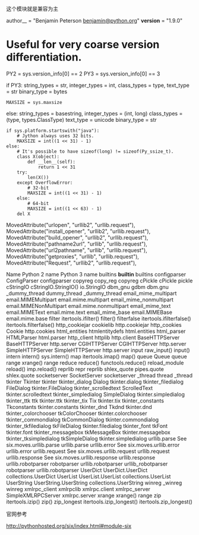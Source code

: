 这个模块就是兼容为主



author__ = "Benjamin Peterson <benjamin@python.org>"
__version__ = "1.9.0"


# Useful for very coarse version differentiation.
PY2 = sys.version_info[0] == 2
PY3 = sys.version_info[0] == 3

if PY3:
    string_types = str,
    integer_types = int,
    class_types = type,
    text_type = str
    binary_type = bytes

    MAXSIZE = sys.maxsize
else:
    string_types = basestring,
    integer_types = (int, long)
    class_types = (type, types.ClassType)
    text_type = unicode
    binary_type = str

    if sys.platform.startswith("java"):
        # Jython always uses 32 bits.
        MAXSIZE = int((1 << 31) - 1)
    else:
        # It's possible to have sizeof(long) != sizeof(Py_ssize_t).
        class X(object):
            def __len__(self):
                return 1 << 31
        try:
            len(X())
        except OverflowError:
            # 32-bit
            MAXSIZE = int((1 << 31) - 1)
        else:
            # 64-bit
            MAXSIZE = int((1 << 63) - 1)
        del X


  MovedAttribute("urlopen", "urllib2", "urllib.request"),
    MovedAttribute("install_opener", "urllib2", "urllib.request"),
    MovedAttribute("build_opener", "urllib2", "urllib.request"),
    MovedAttribute("pathname2url", "urllib", "urllib.request"),
    MovedAttribute("url2pathname", "urllib", "urllib.request"),
    MovedAttribute("getproxies", "urllib", "urllib.request"),
    MovedAttribute("Request", "urllib2", "urllib.request"),



Name	Python 2 name	Python 3 name
builtins	__builtin__	builtins
configparser	ConfigParser	configparser
copyreg	copy_reg	copyreg
cPickle	cPickle	pickle
cStringIO	cStringIO.StringIO()	io.StringIO
dbm_gnu	gdbm	dbm.gnu
_dummy_thread	dummy_thread	_dummy_thread
email_mime_multipart	email.MIMEMultipart	email.mime.multipart
email_mime_nonmultipart	email.MIMENonMultipart	email.mime.nonmultipart
email_mime_text	email.MIMEText	email.mime.text
email_mime_base	email.MIMEBase	email.mime.base
filter	itertools.ifilter()	filter()
filterfalse	itertools.ifilterfalse()	itertools.filterfalse()
http_cookiejar	cookielib	http.cookiejar
http_cookies	Cookie	http.cookies
html_entities	htmlentitydefs	html.entities
html_parser	HTMLParser	html.parser
http_client	httplib	http.client
BaseHTTPServer	BaseHTTPServer	http.server
CGIHTTPServer	CGIHTTPServer	http.server
SimpleHTTPServer	SimpleHTTPServer	http.server
input	raw_input()	input()
intern	intern()	sys.intern()
map	itertools.imap()	map()
queue	Queue	queue
range	xrange()	range
reduce	reduce()	functools.reduce()
reload_module	reload()	imp.reload()
reprlib	repr	reprlib
shlex_quote	pipes.quote	shlex.quote
socketserver	SocketServer	socketserver
_thread	thread	_thread
tkinter	Tkinter	tkinter
tkinter_dialog	Dialog	tkinter.dialog
tkinter_filedialog	FileDialog	tkinter.FileDialog
tkinter_scrolledtext	ScrolledText	tkinter.scrolledtext
tkinter_simpledialog	SimpleDialog	tkinter.simpledialog
tkinter_ttk	ttk	tkinter.ttk
tkinter_tix	Tix	tkinter.tix
tkinter_constants	Tkconstants	tkinter.constants
tkinter_dnd	Tkdnd	tkinter.dnd
tkinter_colorchooser	tkColorChooser	tkinter.colorchooser
tkinter_commondialog	tkCommonDialog	tkinter.commondialog
tkinter_tkfiledialog	tkFileDialog	tkinter.filedialog
tkinter_font	tkFont	tkinter.font
tkinter_messagebox	tkMessageBox	tkinter.messagebox
tkinter_tksimpledialog	tkSimpleDialog	tkinter.simpledialog
urllib.parse	See six.moves.urllib.parse	urllib.parse
urllib.error	See six.moves.urllib.error	urllib.error
urllib.request	See six.moves.urllib.request	urllib.request
urllib.response	See six.moves.urllib.response	urllib.response
urllib.robotparser	robotparser	urllib.robotparser
urllib_robotparser	robotparser	urllib.robotparser
UserDict	UserDict.UserDict	collections.UserDict
UserList	UserList.UserList	collections.UserList
UserString	UserString.UserString	collections.UserString
winreg	_winreg	winreg
xmlrpc_client	xmlrpclib	xmlrpc.client
xmlrpc_server	SimpleXMLRPCServer	xmlrpc.server
xrange	xrange()	range
zip	itertools.izip()	zip()
zip_longest	itertools.izip_longest()	itertools.zip_longest()




官网参考

http://pythonhosted.org/six/index.html#module-six